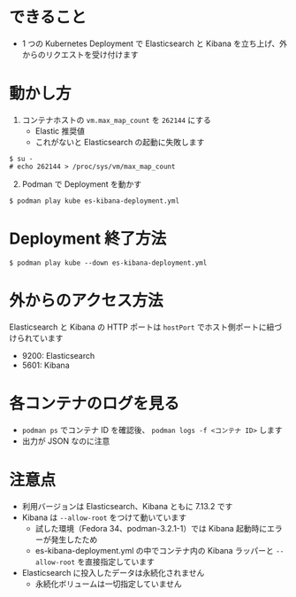 # できること

* 1 つの Kubernetes Deployment で Elasticsearch と Kibana を立ち上げ、外からのリクエストを受け付けます

# 動かし方

1. コンテナホストの `vm.max_map_count` を `262144` にする
    * Elastic 推奨値
    * これがないと Elasticsearch の起動に失敗します

```
$ su -
# echo 262144 > /proc/sys/vm/max_map_count
```

2. Podman で Deployment を動かす

```
$ podman play kube es-kibana-deployment.yml
```

# Deployment 終了方法

```
$ podman play kube --down es-kibana-deployment.yml
```

# 外からのアクセス方法

Elasticsearch と Kibana の HTTP ポートは `hostPort` でホスト側ポートに紐づけられています

* 9200: Elasticsearch
* 5601: Kibana

# 各コンテナのログを見る

* `podman ps` でコンテナ ID を確認後、 `podman logs -f <コンテナ ID>` します
* 出力が JSON なのに注意

# 注意点

* 利用バージョンは Elasticsearch、Kibana ともに 7.13.2 です
* Kibana は `--allow-root` をつけて動いています
    * 試した環境（Fedora 34、podman-3.2.1-1）では Kibana 起動時にエラーが発生したため
    * es-kibana-deployment.yml の中でコンテナ内の Kibana ラッパーと `--allow-root` を直接指定しています
* Elasticsearch に投入したデータは永続化されません
    * 永続化ボリュームは一切指定していません
